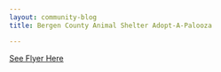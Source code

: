 ```yaml
---
layout: community-blog
title: Bergen County Animal Shelter Adopt-A-Palooza

---
```



[See Flyer Here](https://storage.googleapis.com/static.rutherford-nj.com/community-events/Cat%20Flyer.pdf)
